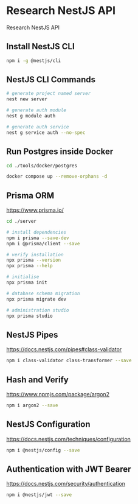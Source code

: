 # Research NestJS API

Research NestJS API

## Install NestJS CLI

```sh
npm i -g @nestjs/cli
```

## NestJS CLI Commands

```sh
# generate project named server
nest new server

# generate auth module
nest g module auth

# generate auth service
nest g service auth --no-spec
```

## Run Postgres inside Docker

```sh
cd ./tools/docker/postgres

docker compose up --remove-orphans -d
```

## Prisma ORM

https://www.prisma.io/

```sh
cd ./server

# install dependencies
npm i prisma --save-dev
npm i @prisma/client --save

# verify installation
npx prisma --version
npx prisma --help

# initialise
npx prisma init

# database schema migration
npx prisma migrate dev

# administration studio
npx prisma studio
```

## NestJS Pipes

https://docs.nestjs.com/pipes#class-validator

```sh
npm i class-validator class-transformer --save
```

## Hash and Verify

https://www.npmjs.com/package/argon2

```sh
npm i argon2 --save
```

## NestJS Configuration

https://docs.nestjs.com/techniques/configuration

```sh
npm i @nestjs/config --save
```

## Authentication with JWT Bearer

https://docs.nestjs.com/security/authentication

```sh
npm i @nestjs/jwt --save
```
